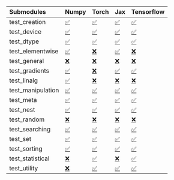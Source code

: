 | Submodules        | Numpy                                                                                                                           | Torch                                                                                                                           | Jax                                                                                                                             | Tensorflow                                                                                                                      |
|:------------------|:--------------------------------------------------------------------------------------------------------------------------------|:--------------------------------------------------------------------------------------------------------------------------------|:--------------------------------------------------------------------------------------------------------------------------------|:--------------------------------------------------------------------------------------------------------------------------------|
| test_creation     | <a href="https://github.com/unifyai/ivy/runs/8193141984?check_suite_focus=true" rel="noopener noreferrer" target="_blank">✅</a> | <a href="https://github.com/unifyai/ivy/runs/8193143626?check_suite_focus=true" rel="noopener noreferrer" target="_blank">✅</a> | <a href="https://github.com/unifyai/ivy/runs/8193145492?check_suite_focus=true" rel="noopener noreferrer" target="_blank">✅</a> | <a href="https://github.com/unifyai/ivy/runs/8193147436?check_suite_focus=true" rel="noopener noreferrer" target="_blank">✅</a> |
| test_device       | <a href="https://github.com/unifyai/ivy/runs/8193142094?check_suite_focus=true" rel="noopener noreferrer" target="_blank">✅</a> | <a href="https://github.com/unifyai/ivy/runs/8193143701?check_suite_focus=true" rel="noopener noreferrer" target="_blank">✅</a> | <a href="https://github.com/unifyai/ivy/runs/8193145643?check_suite_focus=true" rel="noopener noreferrer" target="_blank">✅</a> | <a href="https://github.com/unifyai/ivy/runs/8193147553?check_suite_focus=true" rel="noopener noreferrer" target="_blank">✅</a> |
| test_dtype        | <a href="https://github.com/unifyai/ivy/runs/8193142211?check_suite_focus=true" rel="noopener noreferrer" target="_blank">✅</a> | <a href="https://github.com/unifyai/ivy/runs/8193143790?check_suite_focus=true" rel="noopener noreferrer" target="_blank">✅</a> | <a href="https://github.com/unifyai/ivy/runs/8193145756?check_suite_focus=true" rel="noopener noreferrer" target="_blank">✅</a> | <a href="https://github.com/unifyai/ivy/runs/8193147684?check_suite_focus=true" rel="noopener noreferrer" target="_blank">✅</a> |
| test_elementwise  | <a href="https://github.com/unifyai/ivy/runs/8193142319?check_suite_focus=true" rel="noopener noreferrer" target="_blank">✅</a> | <a href="https://github.com/unifyai/ivy/runs/8193143886?check_suite_focus=true" rel="noopener noreferrer" target="_blank">❌</a> | <a href="https://github.com/unifyai/ivy/runs/8193145882?check_suite_focus=true" rel="noopener noreferrer" target="_blank">✅</a> | <a href="https://github.com/unifyai/ivy/runs/8193147830?check_suite_focus=true" rel="noopener noreferrer" target="_blank">❌</a> |
| test_general      | <a href="https://github.com/unifyai/ivy/runs/8193142404?check_suite_focus=true" rel="noopener noreferrer" target="_blank">❌</a> | <a href="https://github.com/unifyai/ivy/runs/8193143978?check_suite_focus=true" rel="noopener noreferrer" target="_blank">❌</a> | <a href="https://github.com/unifyai/ivy/runs/8193145999?check_suite_focus=true" rel="noopener noreferrer" target="_blank">❌</a> | <a href="https://github.com/unifyai/ivy/runs/8193147946?check_suite_focus=true" rel="noopener noreferrer" target="_blank">❌</a> |
| test_gradients    | <a href="https://github.com/unifyai/ivy/runs/8193142505?check_suite_focus=true" rel="noopener noreferrer" target="_blank">✅</a> | <a href="https://github.com/unifyai/ivy/runs/8193144068?check_suite_focus=true" rel="noopener noreferrer" target="_blank">❌</a> | <a href="https://github.com/unifyai/ivy/runs/8193146105?check_suite_focus=true" rel="noopener noreferrer" target="_blank">✅</a> | <a href="https://github.com/unifyai/ivy/runs/8193148085?check_suite_focus=true" rel="noopener noreferrer" target="_blank">✅</a> |
| test_linalg       | <a href="https://github.com/unifyai/ivy/runs/8193142581?check_suite_focus=true" rel="noopener noreferrer" target="_blank">✅</a> | <a href="https://github.com/unifyai/ivy/runs/8193144142?check_suite_focus=true" rel="noopener noreferrer" target="_blank">❌</a> | <a href="https://github.com/unifyai/ivy/runs/8193146207?check_suite_focus=true" rel="noopener noreferrer" target="_blank">❌</a> | <a href="https://github.com/unifyai/ivy/runs/8193148209?check_suite_focus=true" rel="noopener noreferrer" target="_blank">❌</a> |
| test_manipulation | <a href="https://github.com/unifyai/ivy/runs/8193142675?check_suite_focus=true" rel="noopener noreferrer" target="_blank">✅</a> | <a href="https://github.com/unifyai/ivy/runs/8193144283?check_suite_focus=true" rel="noopener noreferrer" target="_blank">✅</a> | <a href="https://github.com/unifyai/ivy/runs/8193146319?check_suite_focus=true" rel="noopener noreferrer" target="_blank">✅</a> | <a href="https://github.com/unifyai/ivy/runs/8193148349?check_suite_focus=true" rel="noopener noreferrer" target="_blank">✅</a> |
| test_meta         | <a href="https://github.com/unifyai/ivy/runs/8193142801?check_suite_focus=true" rel="noopener noreferrer" target="_blank">✅</a> | <a href="https://github.com/unifyai/ivy/runs/8193144383?check_suite_focus=true" rel="noopener noreferrer" target="_blank">✅</a> | <a href="https://github.com/unifyai/ivy/runs/8193146433?check_suite_focus=true" rel="noopener noreferrer" target="_blank">✅</a> | <a href="https://github.com/unifyai/ivy/runs/8193148487?check_suite_focus=true" rel="noopener noreferrer" target="_blank">✅</a> |
| test_nest         | <a href="https://github.com/unifyai/ivy/runs/8193142902?check_suite_focus=true" rel="noopener noreferrer" target="_blank">✅</a> | <a href="https://github.com/unifyai/ivy/runs/8193144457?check_suite_focus=true" rel="noopener noreferrer" target="_blank">✅</a> | <a href="https://github.com/unifyai/ivy/runs/8193146551?check_suite_focus=true" rel="noopener noreferrer" target="_blank">✅</a> | <a href="https://github.com/unifyai/ivy/runs/8193148622?check_suite_focus=true" rel="noopener noreferrer" target="_blank">✅</a> |
| test_random       | <a href="https://github.com/unifyai/ivy/runs/8193143008?check_suite_focus=true" rel="noopener noreferrer" target="_blank">❌</a> | <a href="https://github.com/unifyai/ivy/runs/8193144545?check_suite_focus=true" rel="noopener noreferrer" target="_blank">❌</a> | <a href="https://github.com/unifyai/ivy/runs/8193146641?check_suite_focus=true" rel="noopener noreferrer" target="_blank">❌</a> | <a href="https://github.com/unifyai/ivy/runs/8193148729?check_suite_focus=true" rel="noopener noreferrer" target="_blank">❌</a> |
| test_searching    | <a href="https://github.com/unifyai/ivy/runs/8193143085?check_suite_focus=true" rel="noopener noreferrer" target="_blank">✅</a> | <a href="https://github.com/unifyai/ivy/runs/8193144666?check_suite_focus=true" rel="noopener noreferrer" target="_blank">✅</a> | <a href="https://github.com/unifyai/ivy/runs/8193146732?check_suite_focus=true" rel="noopener noreferrer" target="_blank">✅</a> | <a href="https://github.com/unifyai/ivy/runs/8193148847?check_suite_focus=true" rel="noopener noreferrer" target="_blank">✅</a> |
| test_set          | <a href="https://github.com/unifyai/ivy/runs/8193143222?check_suite_focus=true" rel="noopener noreferrer" target="_blank">✅</a> | <a href="https://github.com/unifyai/ivy/runs/8193144759?check_suite_focus=true" rel="noopener noreferrer" target="_blank">✅</a> | <a href="https://github.com/unifyai/ivy/runs/8193146834?check_suite_focus=true" rel="noopener noreferrer" target="_blank">✅</a> | <a href="https://github.com/unifyai/ivy/runs/8193148969?check_suite_focus=true" rel="noopener noreferrer" target="_blank">✅</a> |
| test_sorting      | <a href="https://github.com/unifyai/ivy/runs/8193143344?check_suite_focus=true" rel="noopener noreferrer" target="_blank">✅</a> | <a href="https://github.com/unifyai/ivy/runs/8193144895?check_suite_focus=true" rel="noopener noreferrer" target="_blank">✅</a> | <a href="https://github.com/unifyai/ivy/runs/8193146947?check_suite_focus=true" rel="noopener noreferrer" target="_blank">✅</a> | <a href="https://github.com/unifyai/ivy/runs/8193149078?check_suite_focus=true" rel="noopener noreferrer" target="_blank">✅</a> |
| test_statistical  | <a href="https://github.com/unifyai/ivy/runs/8193143454?check_suite_focus=true" rel="noopener noreferrer" target="_blank">❌</a> | <a href="https://github.com/unifyai/ivy/runs/8193145056?check_suite_focus=true" rel="noopener noreferrer" target="_blank">✅</a> | <a href="https://github.com/unifyai/ivy/runs/8193147127?check_suite_focus=true" rel="noopener noreferrer" target="_blank">❌</a> | <a href="https://github.com/unifyai/ivy/runs/8193149208?check_suite_focus=true" rel="noopener noreferrer" target="_blank">✅</a> |
| test_utility      | <a href="https://github.com/unifyai/ivy/runs/8193143546?check_suite_focus=true" rel="noopener noreferrer" target="_blank">❌</a> | <a href="https://github.com/unifyai/ivy/runs/8193145315?check_suite_focus=true" rel="noopener noreferrer" target="_blank">✅</a> | <a href="https://github.com/unifyai/ivy/runs/8193147284?check_suite_focus=true" rel="noopener noreferrer" target="_blank">✅</a> | <a href="https://github.com/unifyai/ivy/runs/8193149343?check_suite_focus=true" rel="noopener noreferrer" target="_blank">✅</a> |